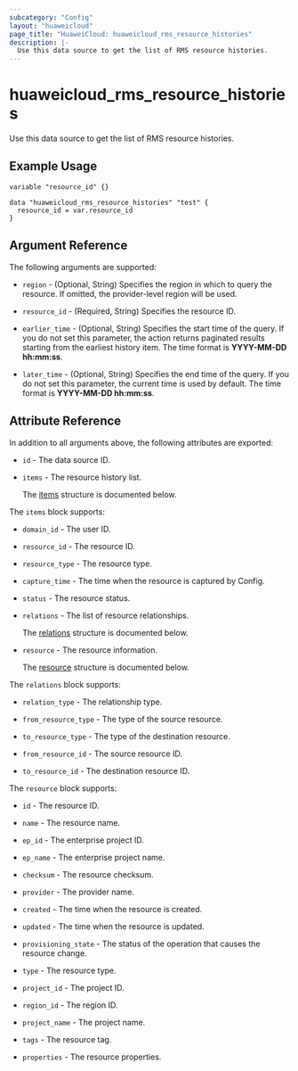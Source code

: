 ```yaml
---
subcategory: "Config"
layout: "huaweicloud"
page_title: "HuaweiCloud: huaweicloud_rms_resource_histories"
description: |-
  Use this data source to get the list of RMS resource histories.
---
```


# huaweicloud_rms_resource_histories

Use this data source to get the list of RMS resource histories.

## Example Usage

```hcl
variable "resource_id" {}

data "huaweicloud_rms_resource_histories" "test" {
  resource_id = var.resource_id
}
```

## Argument Reference

The following arguments are supported:

* `region` - (Optional, String) Specifies the region in which to query the resource.
  If omitted, the provider-level region will be used.

* `resource_id` - (Required, String) Specifies the resource ID.

* `earlier_time` - (Optional, String) Specifies the start time of the query.
  If you do not set this parameter, the action returns paginated results starting from the earliest history item.
  The time format is **YYYY-MM-DD hh:mm:ss**.

* `later_time` - (Optional, String) Specifies the end time of the query.
  If you do not set this parameter, the current time is used by default.
  The time format is **YYYY-MM-DD hh:mm:ss**.

## Attribute Reference

In addition to all arguments above, the following attributes are exported:

* `id` - The data source ID.

* `items` - The resource history list.

  The [items](#items_struct) structure is documented below.

<a name="items_struct"></a>
The `items` block supports:

* `domain_id` - The user ID.

* `resource_id` - The resource ID.

* `resource_type` - The resource type.

* `capture_time` - The time when the resource is captured by Config.

* `status` - The resource status.

* `relations` - The list of resource relationships.

  The [relations](#items_relations_struct) structure is documented below.

* `resource` - The resource information.

  The [resource](#items_resource_struct) structure is documented below.

<a name="items_relations_struct"></a>
The `relations` block supports:

* `relation_type` - The relationship type.

* `from_resource_type` - The type of the source resource.

* `to_resource_type` - The type of the destination resource.

* `from_resource_id` - The source resource ID.

* `to_resource_id` - The destination resource ID.

<a name="items_resource_struct"></a>
The `resource` block supports:

* `id` - The resource ID.

* `name` - The resource name.

* `ep_id` - The enterprise project ID.

* `ep_name` - The enterprise project name.

* `checksum` - The resource checksum.

* `provider` - The provider name.

* `created` - The time when the resource is created.

* `updated` - The time when the resource is updated.

* `provisioning_state` - The status of the operation that causes the resource change.

* `type` - The resource type.

* `project_id` - The project ID.

* `region_id` - The region ID.

* `project_name` - The project name.

* `tags` - The resource tag.

* `properties` - The resource properties.

